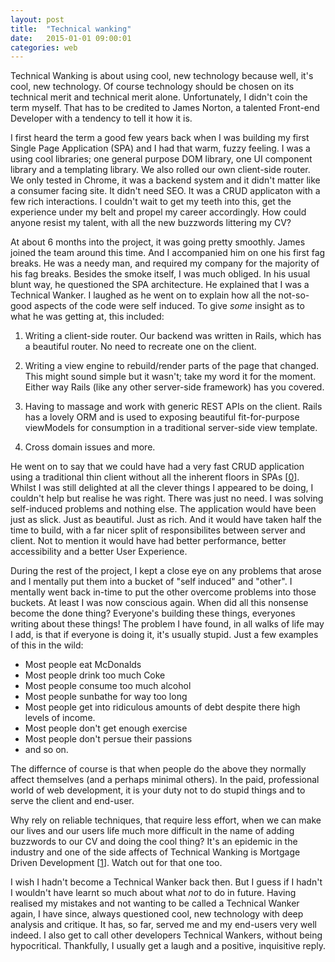 ```yaml
---
layout: post
title:  "Technical wanking"
date:   2015-01-01 09:00:01
categories: web
---
```


Technical Wanking is about using cool, new technology because well, it's cool, new technology. Of course technology should be chosen on its technical merit and technical merit alone. Unfortunately, I didn't coin the term myself. That has to be credited to James Norton, a talented Front-end Developer with a tendency to tell it how it is.

I first heard the term a good few years back when I was building my first Single Page Application (SPA) and I had that warm, fuzzy feeling. I was a using cool libraries; one general purpose DOM library, one UI component library and a templating library. We also rolled our own client-side router. We only tested in Chrome, it was a backend system and it didn't matter like a consumer facing site. It didn't need SEO. It was a CRUD applicaton with a few rich interactions. I couldn't wait to get my teeth into this, get the experience under my belt and propel my career accordingly. How could anyone  resist my talent, with all the new buzzwords littering my CV?

At about 6 months into the project, it was going pretty smoothly. James joined the team around this time. And I accompanied him on one his first fag breaks. He was a needy man, and required my company for the majority of his fag breaks. Besides the smoke itself, I was much obliged. In his usual blunt way, he questioned the SPA architecture. He explained that I was a Technical Wanker. I laughed as he went on to explain how all the not-so-good aspects of the code were self induced. To give *some* insight as to what he was getting at, this included:

1. Writing a client-side router. Our backend was written in Rails, which has a beautiful router. No need to recreate one on the client.

2. Writing a view engine to rebuild/render parts of the page that changed. This might sound simple but it wasn't; take my word it for the moment. Either way Rails (like any other server-side framework) has you covered.

3. Having to massage and work with generic REST APIs on the client. Rails has a lovely ORM and is used to exposing beautiful fit-for-purpose viewModels for consumption in a traditional server-side view template.

4. Cross domain issues and more.

He went on to say that we could have had a very fast CRUD application using a traditional thin client without all the inherent floors in SPAs [[0](#ref0)]. Whilst I was still delighted at all the clever things I appeared to be doing, I couldn't help but realise he was right. There was just no need. I was solving self-induced problems and nothing else. The application would have been just as slick. Just as beautiful. Just as rich. And it would have taken half the time to build, with a far nicer split of responsibilites between server and client. Not to mention it would have had better performance, better accessibility and a better User Experience.

During the rest of the project, I kept a close eye on any problems that arose and I mentally put them into a bucket of "self induced" and "other". I mentally went back in-time to put the other overcome problems into those buckets. At least I was now conscious again. When did all this nonsense become the done thing? Everyone's building these things, everyones writing about these things! The problem I have found, in all walks of life may I add, is that if everyone is doing it, it's usually stupid. Just a few examples of this in the wild:

* Most people eat McDonalds
* Most people drink too much Coke
* Most people consume too much alcohol
* Most people sunbathe for way too long
* Most people get into ridiculous amounts of debt despite there high levels of income.
* Most people don't get enough exercise
* Most people don't persue their passions
* and so on.

The differnce of course is that when people do the above they normally affect themselves (and a perhaps minimal others). In the paid, professional world of web development, it is your duty not to do stupid things and to serve the client and end-user.

Why rely on reliable techniques, that require less effort, when we can make our lives and our users life much more difficult in the name of adding buzzwords to our CV and doing the cool thing? It's an epidemic in the industry and one of the side affects of Technical Wanking is Mortgage Driven Development [[1](#ref1)]. Watch out for that one too.

I wish I hadn't become a Technical Wanker back then. But I guess if I hadn't I wouldn't have learnt so much about what *not* to do in future. Having realised my mistakes and not wanting to be called a Technical Wanker again, I have since, always questioned cool, new technology with deep analysis and critique. It has, so far, served me and my end-users very well indeed. I also get to call other developers Technical Wankers, without being hypocritical. Thankfully, I usually get a laugh and a positive, inquisitive reply.